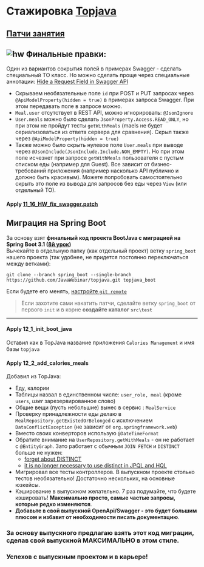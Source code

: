 # Стажировка <a href="https://github.com/JavaWebinar/topjava">Topjava</a>

## [Патчи занятия](https://drive.google.com/drive/u/1/folders/1ZsPX879m6x4Va0Wy3D1EQIBsnZUOOvao)

## ![hw](https://cloud.githubusercontent.com/assets/13649199/13672719/09593080-e6e7-11e5-81d1-5cb629c438ca.png) Финальные правки:

Один из вариантов сокрытия полей в примерах Swagger - сделать специальный TO класс. Но можно сделать проще через специальные аннотации: [Hide a Request Field in Swagger API](https://www.baeldung.com/spring-swagger-hide-field)
- Скрываем необязательные поле `id` при POST и PUT запросах через `@ApiModelProperty(hidden = true)` в примерах запроса Swagger. При этом передавать поле в запросе можно.
- `Meal.user` отсутствует в REST API, можно игнорировать: `@JsonIgnore`
- `User.meals` можно было сделать `JsonProperty.Access.READ_ONLY`, но при этом не пройдут тесты `getWithMeals` (maels не будет сериализоваться из ответа сервера для сравнения). Скрыл также через `@ApiModelProperty(hidden = true)`
- Также можно было скрыть нулевое поле `User.meals` при выводе через `@JsonInclude(JsonInclude.Include.NON_EMPTY)`. Но при этом поле исчезнет при запросе `getWithMeals` пользователя с пустым списком еды (например для Guest). Все зависит от бизнес-требований приложения (например насколько API публично и должно быть красивым). Можете попробовать самостоятельно скрыть это поле из вывода для запросов без еды через `View` (или отдельный TO).

#### Apply [11_16_HW_fix_swagger.patch](https://drive.google.com/file/d/1A76XXvZdZCKxeKnVjZ2VkrWAHEQ1iof2)

## Миграция на Spring Boot
За основу взят **финальный код проекта BootJava с миграцией на Spring Boot 3.1 ([8й урок](https://javaops.ru/view/bootjava/lesson08))**  
Вычекайте в отдельную папку (как отдельный проект) ветку `spring_boot` нашего проекта (так удобнее, не придется постоянно переключаться между ветками):
```
git clone --branch spring_boot --single-branch https://github.com/JavaWebinar/topjava.git topjava_boot
```  
Если будете его менять, [настройте `git remote`](https://javaops.ru/view/bootjava/lesson01#project)  
> Если захотите сами накатить патчи, сделайте ветку `spring_boot` от первого `init` и в корне **создайте каталог `src\test`**  

----

#### Apply 12_1_init_boot_java
Оставил как в TopJava название приложения  `Calories Management` и имя базы `topjava`

#### Apply 12_2_add_calories_meals

Добавил из TopJava: 
- Еду, калории
- Таблицы назвал в единственном числе: `user_role, meal` (кроме `users`, _user_ зарезервированное слово)
- Общие вещи (пусть небольшие) вынес в сервис : `MealService`
- Проверку принадлежности еды делаю в `MealRepository.getExistedOrBelonged` с исключением `DataConflictException` (не зависит от `org.springframework.web`)
- Вместо своих конверторов использую `@DateTimeFormat`
- Обратите внимание на `UserRepository.getWithMeals` - он не работает с `@EntityGraph`. Зато работает с обычным `JOIN FETCH` и `DISTINCT` больше не нужен:
  - [forget about DISTINCT](https://vladmihalcea.com/spring-6-migration/#Auto-deduplication)
  - [it is no longer necessary to use distinct in JPQL and HQL](https://docs.jboss.org/hibernate/orm/6.0/migration-guide/migration-guide.html#query-sqm-distinct)
- Мигрировал все тесты контроллеров. В выпускном проекте столько тестов необязательно! Достаточно нескольких, на основные юзкейсы.
- Кэширование в выпускном желательно. 7 раз подумайте, что будете кэшировать! **Максимально просто, самые частые запросы, которые редко изменяются**.
- **Добавьте в свой выпускной OpenApi/Swagger - это будет большим плюсом и избавит от необходимости писать документацию**.

### За основу выпускного предлагаю взять этот код миграции, сделав свой выпускной МАКСИМАЛЬНО в этом стиле.
### Успехов с выпускным проектом и в карьере! 
